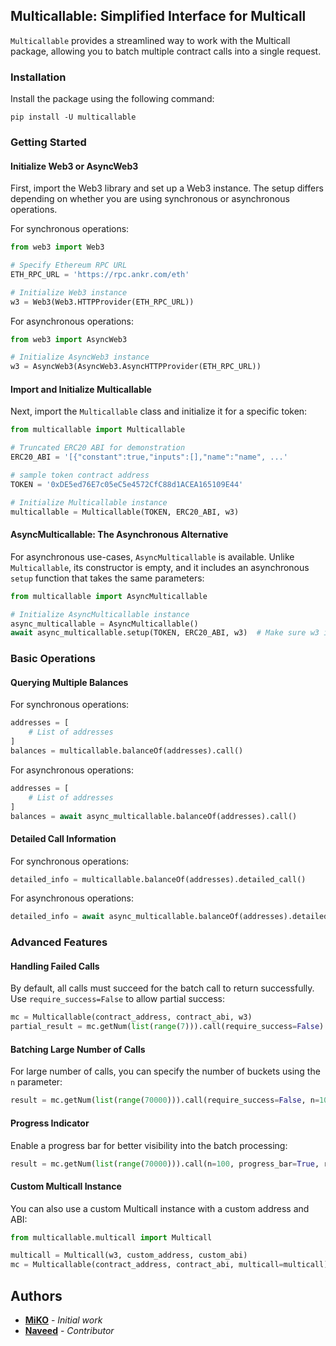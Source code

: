 ## Multicallable: Simplified Interface for Multicall

`Multicallable` provides a streamlined way to work with the Multicall package, allowing you to batch multiple contract calls into a single request.

### Installation

Install the package using the following command:

```shell
pip install -U multicallable
```

### Getting Started

#### Initialize Web3 or AsyncWeb3

First, import the Web3 library and set up a Web3 instance. The setup differs depending on whether you are using synchronous or asynchronous operations.

For synchronous operations:

```python
from web3 import Web3

# Specify Ethereum RPC URL
ETH_RPC_URL = 'https://rpc.ankr.com/eth'

# Initialize Web3 instance
w3 = Web3(Web3.HTTPProvider(ETH_RPC_URL))
```

For asynchronous operations:

```python
from web3 import AsyncWeb3

# Initialize AsyncWeb3 instance
w3 = AsyncWeb3(AsyncWeb3.AsyncHTTPProvider(ETH_RPC_URL))
```

#### Import and Initialize Multicallable

Next, import the `Multicallable` class and initialize it for a specific token:

```python
from multicallable import Multicallable

# Truncated ERC20 ABI for demonstration
ERC20_ABI = '[{"constant":true,"inputs":[],"name":"name", ...'

# sample token contract address
TOKEN = '0xDE5ed76E7c05eC5e4572CfC88d1ACEA165109E44'

# Initialize Multicallable instance
multicallable = Multicallable(TOKEN, ERC20_ABI, w3)
```

#### AsyncMulticallable: The Asynchronous Alternative

For asynchronous use-cases, `AsyncMulticallable` is available. Unlike `Multicallable`, its constructor is empty, and it includes an asynchronous `setup` function that takes the same parameters:

```python
from multicallable import AsyncMulticallable

# Initialize AsyncMulticallable instance
async_multicallable = AsyncMulticallable()
await async_multicallable.setup(TOKEN, ERC20_ABI, w3)  # Make sure w3 is an AsyncWeb3 instance
```

### Basic Operations

#### Querying Multiple Balances

For synchronous operations:

```python
addresses = [
    # List of addresses
]
balances = multicallable.balanceOf(addresses).call()
```

For asynchronous operations:

```python
addresses = [
    # List of addresses
]
balances = await async_multicallable.balanceOf(addresses).call()
```

#### Detailed Call Information

For synchronous operations:

```python
detailed_info = multicallable.balanceOf(addresses).detailed_call()
```

For asynchronous operations:

```python
detailed_info = await async_multicallable.balanceOf(addresses).detailed_call()
```

### Advanced Features

#### Handling Failed Calls

By default, all calls must succeed for the batch call to return successfully. Use `require_success=False` to allow partial success:

```python
mc = Multicallable(contract_address, contract_abi, w3)
partial_result = mc.getNum(list(range(7))).call(require_success=False)
```

#### Batching Large Number of Calls

For large number of calls, you can specify the number of buckets using the `n` parameter:

```python
result = mc.getNum(list(range(70000))).call(require_success=False, n=100)
```

#### Progress Indicator

Enable a progress bar for better visibility into the batch processing:

```python
result = mc.getNum(list(range(70000))).call(n=100, progress_bar=True, require_success=False)
```

#### Custom Multicall Instance

You can also use a custom Multicall instance with a custom address and ABI:

```python
from multicallable.multicall import Multicall

multicall = Multicall(w3, custom_address, custom_abi)
mc = Multicallable(contract_address, contract_abi, multicall=multicall)
```

## Authors

- **[MiKO](https://github.com/MiKoronjoo)** - *Initial work*
- **[Naveed](https://github.com/Navid-Fkh)** - *Contributor*
